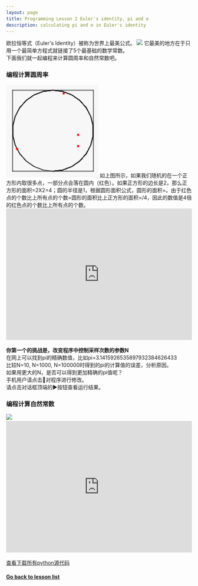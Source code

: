 ```yaml
---
layout: page
title: Programming Lesson 2 Euler's identity, pi and e
description: calculating pi and e in Euler's identity
---
```

欧拉恒等式（Euler's Identity）被称为世界上最美公式。
<img src="https://camo.githubusercontent.com/8c5ef6305f4eae9b5385c99daae0e8f894d72936/68747470733a2f2f6c617465782e636f6465636f67732e636f6d2f7376672e6c617465783f5c4c617267652673706163653b655e7b695c70697d2b313d30">
它最美的地方在于只用一个最简单方程式就链接了5个最基础的数学常数。  
下面我们就一起编程来计算圆周率和自然常数吧。

### 编程计算圆周率
<img src="https://github.com/zhazhijibaba/zhazhijibaba_programming_lessons/blob/master/programming_lesson2/mc_pi.gif?raw=true" width="250">  
如上图所示，如果我们随机的在一个正方形内取很多点，一部分点会落在圆内（红色）。如果正方形的边长是2，那么正方形的面积=2X2=4；圆的半径是1，根据圆形面积公式，圆形的面积=。由于红色点的个数比上所有点的个数=圆形的面积比上正方形的面积=/4，因此的数值是4倍的红色点的个数比上所有点的个数。  
<iframe src="https://trinket.io/embed/python/be790901b9" width="100%" height="356" frameborder="0" marginwidth="0" marginheight="0" allowfullscreen></iframe>
  
**你第一个的挑战是，改变程序中控制采样次数的参数N**  
在网上可以找到pi的精确数值，比如pi=3.1415926535897932384626433  
比较N=10, N=1000, N=100000时得到的pi的计算值的误差，分析原因。  
如果用更大的N，是否可以得到更加精确的pi值呢？  
手机用户请点击:pencil:对程序进行修改。  
请点击对话框顶端的:arrow_forward:按钮查看运行结果。      

### 编程计算自然常数
<img src="https://camo.githubusercontent.com/fb5a457c9ce4f4d2d92804c936b6cb4735a99029/68747470733a2f2f6c617465782e636f6465636f67732e636f6d2f7376672e6c617465783f5c4c617267652673706163653b653d5c667261637b317d7b30217d2b5c667261637b317d7b31217d2b5c667261637b317d7b32217d2b5c667261637b317d7b33217d2b5c667261637b317d7b34217d2b5c646f7473" width="250">   
  
<iframe src="https://trinket.io/embed/python/9d621cac46" width="100%" height="356" frameborder="0" marginwidth="0" marginheight="0" allowfullscreen></iframe>


[查看下载所有python源代码](https://github.com/zhazhijibaba/zhazhijibaba_programming_lessons/tree/master/programming_lesson2)

#### [Go back to lesson list](programming.html)
